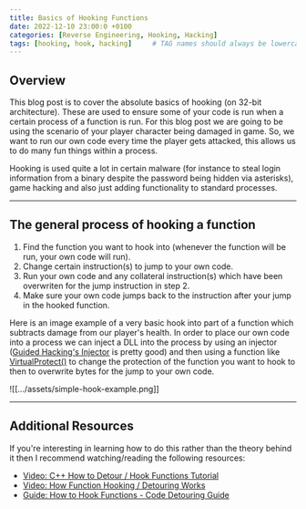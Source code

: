 ```yaml
---
title: Basics of Hooking Functions
date: 2022-12-10 23:00:0 +0100
categories: [Reverse Engineering, Hooking, Hacking]
tags: [hooking, hook, hacking]     # TAG names should always be lowercase
---
```


## Overview

This blog post is to cover the absolute basics of hooking (on 32-bit architecture). These are used to ensure some of your code is run when a certain process of a function is run. For this blog post we are going to be using the scenario of your player character being damaged in game. So, we want to run our own code every time the player gets attacked, this allows us to do many fun things within a process.

Hooking is used quite a lot in certain malware (for instance to steal login information from a binary despite the password being hidden via asterisks), game hacking and also just adding functionality to standard processes.

***

## The general process of hooking a function

1. Find the function you want to hook into (whenever the function will be run, your own code will run).
2. Change certain instruction(s) to jump to your own code.
3. Run your own code and any collateral instruction(s) which have been overwriten for the jump instruction in step 2.
4. Make sure your own code jumps back to the instruction after your jump in the hooked function.

Here is an image example of a very basic hook into part of a function which subtracts damage from our player's health. In order to place our own code into a process we can inject a DLL into the process by using an injector ([Guided Hacking's Injector](https://guidedhacking.com/resources/guided-hacking-dll-injector.4/) is pretty good) and then using a function like [VirtualProtect()](https://learn.microsoft.com/en-us/windows/win32/api/memoryapi/nf-memoryapi-virtualprotect) to change the protection of the function you want to hook to then to overwrite bytes for the jump to your own code.

![[.../assets/simple-hook-example.png]]

***

## Additional Resources

If you're interesting in learning how to do this rather than the theory behind it then I recommend watching/reading the following resources:

- [Video: C++ How to Detour / Hook Functions Tutorial](https://www.youtube.com/watch?v=jTl3MFVKSUM)
- [Video: How Function Hooking / Detouring Works](https://www.youtube.com/watch?v=b1ahj347pDc)
- [Guide: How to Hook Functions - Code Detouring Guide](https://guidedhacking.com/threads/how-to-hook-functions-code-detouring-guide.14185/)
